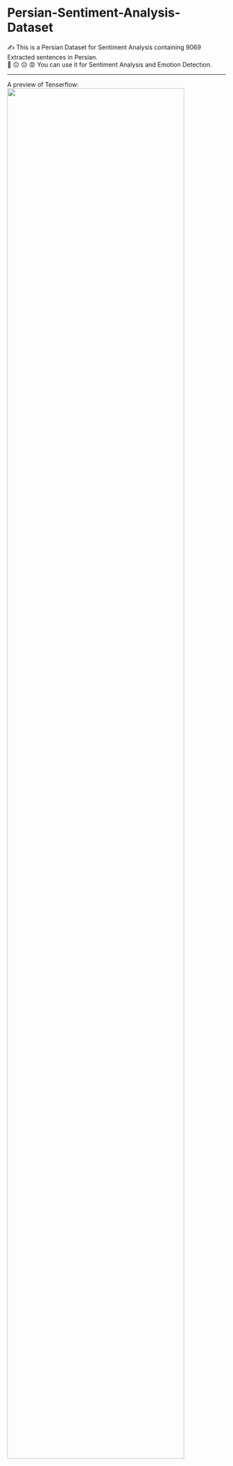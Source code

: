 # Persian-Sentiment-Analysis-Dataset
:writing_hand: This is a Persian Dataset for Sentiment Analysis containing 9069 Extracted sentences in Persian. <br/>
:slightly_smiling_face: :neutral_face: :pensive: :pout: You can use it for Sentiment Analysis and Emotion Detection. <br/>
<hr/>
A preview of Tenserflow: <br/>
<img src="https://user-images.githubusercontent.com/23177625/183057346-28491005-d8b5-40f9-83f5-23caa966f8d3.jpg" width="90%"></img> 


